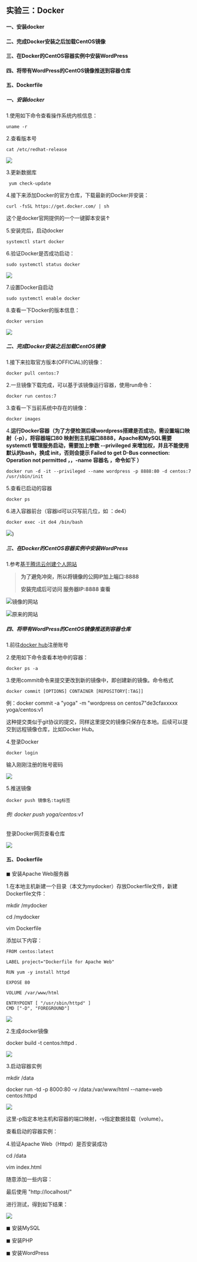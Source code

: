 ## 实验三：Docker



#### 一、安装docker

#### 二、完成Docker安装之后加载CentOS镜像

#### 三、在Docker的CentOS容器实例中安装WordPress

#### 四、将带有WordPress的CentOS镜像推送到容器仓库

#### 五、Dockerfile



##### 一、安装docker

1.使用如下命令查看操作系统内核信息：

```
uname -r
```

2.查看版本号

```
cat /etc/redhat-release
```

![](https://raw.githubusercontent.com/yoooogaaaa/Cloudcomputing/master/Docker/pic/test3%20(2).png)

3.更新数据库

```
 yum check-update
```

4.接下来添加Docker的官方仓库，下载最新的Docker并安装：

```
curl -fsSL https://get.docker.com/ | sh
```

这个是docker官网提供的一个一键脚本安装↑

5.安装完后，启动docker

```
systemctl start docker
```

6.验证Docker是否成功启动：

```
sudo systemctl status docker
```

![](https://raw.githubusercontent.com/yoooogaaaa/Cloudcomputing/master/Docker/pic/test3%20(1).png)

7.设置Docker自启动

```
sudo systemctl enable docker
```

8.查看一下Docker的版本信息：

```
docker version
```

![](https://raw.githubusercontent.com/yoooogaaaa/Cloudcomputing/master/Docker/pic/test3%20(6).png)

##### 二、完成Docker安装之后加载CentOS镜像

1.接下来拉取官方版本(OFFICIAL)的镜像：

```
docker pull centos:7
```

2.一旦镜像下载完成，可以基于该镜像运行容器，使用run命令：

```
docker run centos:7
```

3.查看一下当前系统中存在的镜像：

```
docker images
```

4.**运行Docker容器（为了方便检测后续wordpress搭建是否成功，需设置端口映射（-p），将容器端口80 映射到主机端口8888，Apache和MySQL需要 systemctl 管理服务启动，需要加上参数 --privileged 来增加权，并且不能使用默认的bash，换成 init，否则会提示 Failed to get D-Bus connection: Operation not permitted ，，-name 容器名 ，命令如下 ）**

```
docker run -d -it --privileged --name wordpress -p 8888:80 -d centos:7 /usr/sbin/init

```

5.查看已启动的容器

```
docker ps
```

6.进入容器前台（容器id可以只写前几位，如 ：de4）

```
docker exec -it de4 /bin/bash
```

![](https://raw.githubusercontent.com/yoooogaaaa/Cloudcomputing/master/Docker/pic/test3%20(4).png))

##### 三、在Docker的CentOS容器实例中安装WordPress

1.参考[基于腾讯云创建个人网站](https://github.com/yoooogaaaa/Cloudcomputing/tree/master/website)

> **为了避免冲突，所以将镜像的公网IP加上端口:8888**
>
> **安装完成后可访问 服务器IP:8888 查看**

![镜像的网站](https://raw.githubusercontent.com/yoooogaaaa/Cloudcomputing/master/Docker/pic/test3%20(3).png)

![原来的网站](https://raw.githubusercontent.com/yoooogaaaa/Cloudcomputing/master/Docker/pic/test3%20(7).png)

##### 四、将带有WordPress的CentOS镜像推送到容器仓库

1.前往[docker hub](https://hub.docker.com/)注册账号

2.使用如下命令查看本地中的容器：

```
docker ps -a
```

3.使用commit命令来提交更改到新的镜像中，即创建新的镜像。命令格式

```
docker commit [OPTIONS] CONTAINER [REPOSITORY[:TAG]]
```

例：docker commit -a "yoga" -m "wordpress on centos7"de3cfaxxxxx  yoga/centos:v1

这种提交类似于git协议的提交，同样这里提交的镜像只保存在本地。后续可以提交到远程镜像仓库，比如Docker Hub。

4.登录Docker

```
docker login
```

输入刚刚注册的账号密码

![](https://raw.githubusercontent.com/yoooogaaaa/Cloudcomputing/master/Docker/pic/test3%20(5).png)

5.推送镜像

```
docker push 镜像名:tag标签
```

###### 例: docker push yoga/centos:v1

登录Docker网页查看仓库



![](https://raw.githubusercontent.com/yoooogaaaa/Cloudcomputing/master/Docker/pic/test3%20(1).jpg)

#### 五、Dockerfile

◼ 安装Apache Web服务器

1.在本地主机新建一个目录（本文为mydocker）存放Dockerfile文件，新建Dockerfile文件：

mkdir /mydocker

cd /mydocker

vim Dockerfile

添加以下内容：

```
FROM centos:latest

LABEL project="Dockerfile for Apache Web"

RUN yum -y install httpd

EXPOSE 80

VOLUME /var/www/html

ENTRYPOINT [ "/usr/sbin/httpd" ]
CMD ["-D", "FOREGROUND"]
```

![](https://raw.githubusercontent.com/yoooogaaaa/Cloudcomputing/master/Docker/pic/2%20(4).png)

2.生成docker镜像

docker build -t centos:httpd .

![](https://raw.githubusercontent.com/yoooogaaaa/Cloudcomputing/master/Docker/pic/2%20(2).png)

3.启动容器实例

mkdir /data

docker run -td -p 8000:80 -v /data:/var/www/html --name=web centos:httpd

![](https://raw.githubusercontent.com/yoooogaaaa/Cloudcomputing/master/Docker/pic/2%20(3).png)

这里-p指定本地主机和容器的端口映射，-v指定数据挂载（volume）。

查看启动的容器实例：

4.验证Apache Web（Httpd）是否安装成功

cd /data

vim index.html

随意添加一些内容：

最后使用 "http://localhost/"

进行测试，得到如下结果：

![](https://raw.githubusercontent.com/yoooogaaaa/Cloudcomputing/master/Docker/pic/2%20(1).png)



◼ 安装MySQL



◼ 安装PHP



◼ 安装WordPress

